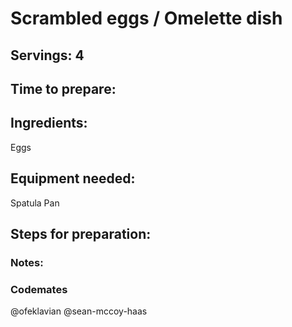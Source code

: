 # Scrambled eggs / Omelette dish

## Servings: 4

## Time to prepare: 

## Ingredients:
Eggs

## Equipment needed:
Spatula
Pan

## Steps for preparation:



### Notes:



### Codemates #
@ofeklavian
@sean-mccoy-haas
